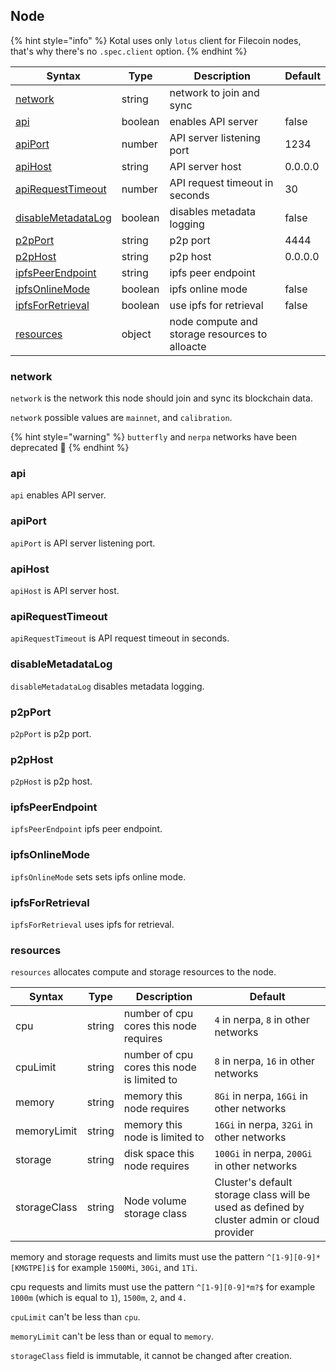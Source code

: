 ## Node

{% hint style="info" %}
Kotal uses only `lotus` client for Filecoin nodes, that's why there's no `.spec.client` option.
{% endhint %}

| Syntax                                    | Type    | Description                                    | Default |
| ----------------------------------------- | ------- | ---------------------------------------------- | ------- |
| [network](#network)                       | string  | network to join and sync                       |         |
| [api](#api)                               | boolean | enables API server                             | false   |
| [apiPort](#apiport)                       | number  | API server listening port                      | 1234    |
| [apiHost](#apihost)                       | string  | API server host                                | 0.0.0.0 |
| [apiRequestTimeout](#apirequesttimeout)   | number  | API request timeout in seconds                 | 30      |
| [disableMetadataLog](#disablemetadatalog) | boolean | disables metadata logging                      | false   |
| [p2pPort](#p2pport)                       | string  | p2p port                                       | 4444    |
| [p2pHost](#p2phost)                       | string  | p2p host                                       | 0.0.0.0 |
| [ipfsPeerEndpoint](#ipfspeerendpoint)     | string  | ipfs peer endpoint                             |         |
| [ipfsOnlineMode](#ipfsonlinemode)         | boolean | ipfs online mode                               | false   |
| [ipfsForRetrieval](#ipfsforretrieval)     | boolean | use ipfs for retrieval                         | false   |
| [resources](#resources)                   | object  | node compute and storage resources to alloacte |         |

### network

`network` is the network this node should join and sync its blockchain data.

`network` possible values are `mainnet`, and `calibration`.

{% hint style="warning" %}
`butterfly` and `nerpa` networks have been deprecated 🥺
{% endhint %}

### api

`api` enables API server.

### apiPort

`apiPort` is API server listening port.

### apiHost

`apiHost` is API server host.

### apiRequestTimeout

`apiRequestTimeout` is API request timeout in seconds.

### disableMetadataLog

`disableMetadataLog` disables metadata logging.

### p2pPort

`p2pPort` is p2p port.

### p2pHost

`p2pHost` is p2p host.

### ipfsPeerEndpoint

`ipfsPeerEndpoint` ipfs peer endpoint.


### ipfsOnlineMode

`ipfsOnlineMode` sets sets ipfs online mode.

### ipfsForRetrieval

`ipfsForRetrieval` uses ipfs for retrieval.

### resources

`resources` allocates compute and storage resources to the node.

| Syntax       | Type   | Description                                 | Default                                                                                    |
| ------------ | ------ | ------------------------------------------- | ------------------------------------------------------------------------------------------ |
| cpu          | string | number of cpu cores this node requires      | `4` in nerpa, `8` in other networks                                                        |
| cpuLimit     | string | number of cpu cores this node is limited to | `8` in nerpa, `16` in other networks                                                       |
| memory       | string | memory this node requires                   | `8Gi` in nerpa, `16Gi` in other networks                                                   |
| memoryLimit  | string | memory this node is limited to              | `16Gi` in nerpa, `32Gi` in other networks                                                  |
| storage      | string | disk space this node requires               | `100Gi` in nerpa, `200Gi` in other networks                                                |
| storageClass | string | Node volume storage class                   | Cluster's default storage class will be used as defined by cluster admin or cloud provider |

memory and storage requests and limits must use the pattern `^[1-9][0-9]*[KMGTPE]i$` for example `1500Mi`, `30Gi`, and `1Ti`.

cpu requests and limits must use the pattern `^[1-9][0-9]*m?$` for example `1000m` (which is equal to `1`), `1500m`, `2`, and `4.`

`cpuLimit` can't be less than `cpu`.

`memoryLimit` can't be less than or equal to `memory`.

`storageClass` field is immutable, it cannot be changed after creation.
